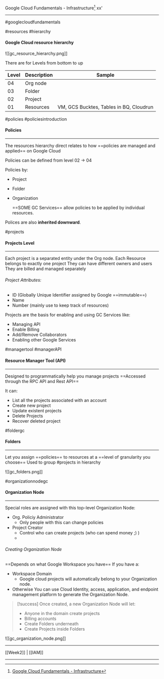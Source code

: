 Google Cloud Fundamentals - Infrastructure[^1] 
xx'
***
#googlecloudfundamentals 

#resources #hierarchy 
#### Google Cloud resource hierarchy

![[gc_resource_hierarchy.png]]

There are for Levels from bottom to up

| Level | Description | Sample                                  |
| ----- | ----------- | --------------------------------------- |
| 04    | Org node    |                                         |
| 03    | Folder      |                                         |
| 02    | Project     |                                         |
| 01    | Resources   | VM, GCS Bucktes, Tables in BQ, Cloudrun |

#policies #policiesintroduction
#### Policies
***
The resources hierarchy direct relates to how ==policies are managed and applied== on Google Cloud

Policies can be defined from level 02 -> 04

Policies by:
- Project
- Folder
- Organization

	==SOME GC Services== allow policies to be applied by individual resources.

Polices are also **inherited downward**.



#projects
#### Projects Level
***
Each project is a separated entity under the Org node.
Each Resource belongs to exactly one project
They can have different owners and users
They are billed and managed separately

###### Project Attributes:
- ID (Globally Unique Identifier assigned by Google ==immutable==)
- Name
- Number (mainly use to keep track of resources)



Projects are the basis for enabling and using GC Services like:
- Managing API
- Enable Billing
- Add/Remove Collaborators
- Enabling other Google Services

#managertool #managerAPI
#### Resource Manager Tool (API)
***
Designed to programmatically help you manage projects
==Accessed through the RPC API and Rest API==

It can:
- List all the projects associated with an account
- Create new project
- Update existent projects
- Delete Projects
- Recover deleted project


#foldergc 
#### Folders
***
Let you assign ==policies== to resources at a ==level of granularity you choose==
Used to group #projects in hierarchy

![[gc_folders.png]]



#organizationnodegc 
#### Organization Node
***
Special roles are assigned with this top-level Organization Node:
- Org. Policiy Administrator
	- Only people with this can change policies
- Project Creator
	- Control who can create projects (who can spend money ;) )
	- 

###### Creating Organization Node
==Depends on what Google Workspace you have==
If you have a:
- Workspace Domain
	- Google cloud projects will automatically belong to your Organization node.
- Otherwise
	You can use Cloud Identity, access, application, and endpoint management platform to generate the Organization Node.

>[!success] Once created, a new Organization Node will let:
> - Anyone in the domain create projects
> - Billing accounts
> - Create Folders underneath
> - Create Projects inside Folders

![[gc_organization_node.png]]




***
[[Week2]] | [[IAM]]

***
[^1]: [Google Cloud Fundamentals - Infrastructure](https://www.coursera.org/learn/gcp-fundamentals/home)


